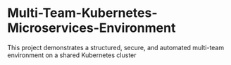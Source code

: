 # Multi-Team-Kubernetes-Microservices-Environment
This project demonstrates a structured, secure, and automated multi-team environment on a shared Kubernetes cluster
